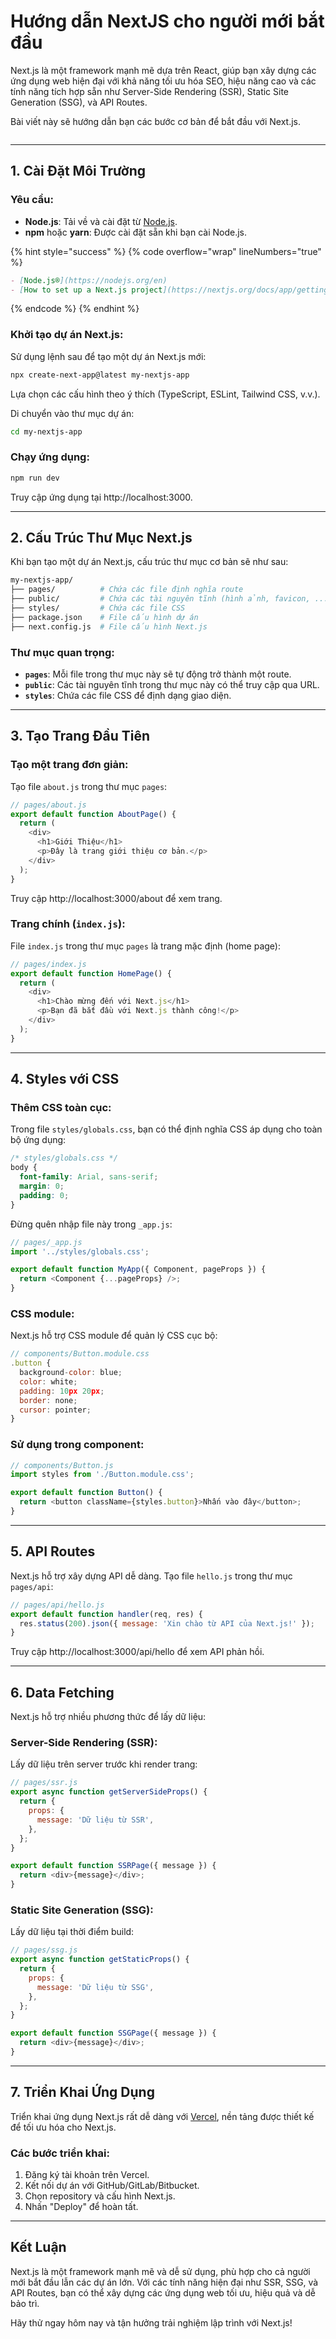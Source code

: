 # Hướng dẫn NextJS cho người mới bắt đầu

Next.js là một framework mạnh mẽ dựa trên React, giúp bạn xây dựng các ứng dụng web hiện đại với khả năng tối ưu hóa SEO, hiệu năng cao và các tính năng tích hợp sẵn như Server-Side Rendering (SSR), Static Site Generation (SSG), và API Routes.

Bài viết này sẽ hướng dẫn bạn các bước cơ bản để bắt đầu với Next.js.

<figure><img src="https://nextjs.org/_next/image?url=%2Fdocs%2Fdark%2Fproject-organization-colocation.png&#x26;w=3840&#x26;q=75" alt=""><figcaption></figcaption></figure>



***

## **1. Cài Đặt Môi Trường**

### **Yêu cầu:**

* **Node.js**: Tải về và cài đặt từ [Node.js](https://nodejs.org/).
* **npm** hoặc **yarn**: Được cài đặt sẵn khi bạn cài Node.js.

{% hint style="success" %}
{% code overflow="wrap" lineNumbers="true" %}
```markdown
- [Node.js®](https://nodejs.org/en)
- [How to set up a Next.js project](https://nextjs.org/docs/app/getting-started/installation)
```
{% endcode %}
{% endhint %}



### **Khởi tạo dự án Next.js:**

Sử dụng lệnh sau để tạo một dự án Next.js mới:

```bash
npx create-next-app@latest my-nextjs-app
```

Lựa chọn các cấu hình theo ý thích (TypeScript, ESLint, Tailwind CSS, v.v.).

Di chuyển vào thư mục dự án:

```bash
cd my-nextjs-app
```

### Chạy ứng dụng:

```bash
npm run dev
```

Truy cập ứng dụng tại http://localhost:3000.

***

## **2. Cấu Trúc Thư Mục Next.js**

Khi bạn tạo một dự án Next.js, cấu trúc thư mục cơ bản sẽ như sau:

```bash
my-nextjs-app/
├── pages/          # Chứa các file định nghĩa route
├── public/         # Chứa các tài nguyên tĩnh (hình ảnh, favicon, ...)
├── styles/         # Chứa các file CSS
├── package.json    # File cấu hình dự án
├── next.config.js  # File cấu hình Next.js
```

### **Thư mục quan trọng:**

* **`pages`**: Mỗi file trong thư mục này sẽ tự động trở thành một route.
* **`public`**: Các tài nguyên tĩnh trong thư mục này có thể truy cập qua URL.
* **`styles`**: Chứa các file CSS để định dạng giao diện.

***

## **3. Tạo Trang Đầu Tiên**

### **Tạo một trang đơn giản:**

Tạo file `about.js` trong thư mục `pages`:

```javascript
// pages/about.js
export default function AboutPage() {
  return (
    <div>
      <h1>Giới Thiệu</h1>
      <p>Đây là trang giới thiệu cơ bản.</p>
    </div>
  );
}
```

Truy cập http://localhost:3000/about để xem trang.

### **Trang chính (`index.js`):**

File `index.js` trong thư mục `pages` là trang mặc định (home page):

```javascript
// pages/index.js
export default function HomePage() {
  return (
    <div>
      <h1>Chào mừng đến với Next.js</h1>
      <p>Bạn đã bắt đầu với Next.js thành công!</p>
    </div>
  );
}
```

***

## **4. Styles với CSS**

### **Thêm CSS toàn cục:**

Trong file `styles/globals.css`, bạn có thể định nghĩa CSS áp dụng cho toàn bộ ứng dụng:

```css
/* styles/globals.css */
body {
  font-family: Arial, sans-serif;
  margin: 0;
  padding: 0;
}
```

Đừng quên nhập file này trong `_app.js`:

```javascript
// pages/_app.js
import '../styles/globals.css';

export default function MyApp({ Component, pageProps }) {
  return <Component {...pageProps} />;
}
```

### **CSS module:**

Next.js hỗ trợ CSS module để quản lý CSS cục bộ:

```javascript
// components/Button.module.css
.button {
  background-color: blue;
  color: white;
  padding: 10px 20px;
  border: none;
  cursor: pointer;
}
```

### Sử dụng trong component:

```javascript
// components/Button.js
import styles from './Button.module.css';

export default function Button() {
  return <button className={styles.button}>Nhấn vào đây</button>;
}
```

***

## **5. API Routes**

Next.js hỗ trợ xây dựng API dễ dàng. Tạo file `hello.js` trong thư mục `pages/api`:

```javascript
// pages/api/hello.js
export default function handler(req, res) {
  res.status(200).json({ message: 'Xin chào từ API của Next.js!' });
}
```

Truy cập http://localhost:3000/api/hello để xem API phản hồi.

***

## **6. Data Fetching**

Next.js hỗ trợ nhiều phương thức để lấy dữ liệu:

### **Server-Side Rendering (SSR):**

Lấy dữ liệu trên server trước khi render trang:

```javascript
// pages/ssr.js
export async function getServerSideProps() {
  return {
    props: {
      message: 'Dữ liệu từ SSR',
    },
  };
}

export default function SSRPage({ message }) {
  return <div>{message}</div>;
}
```

### **Static Site Generation (SSG):**

Lấy dữ liệu tại thời điểm build:

```javascript
// pages/ssg.js
export async function getStaticProps() {
  return {
    props: {
      message: 'Dữ liệu từ SSG',
    },
  };
}

export default function SSGPage({ message }) {
  return <div>{message}</div>;
}
```

***

## **7. Triển Khai Ứng Dụng**

Triển khai ứng dụng Next.js rất dễ dàng với [Vercel](https://vercel.com/), nền tảng được thiết kế để tối ưu hóa cho Next.js.

### **Các bước triển khai:**

1. Đăng ký tài khoản trên Vercel.
2. Kết nối dự án với GitHub/GitLab/Bitbucket.
3. Chọn repository và cấu hình Next.js.
4. Nhấn "Deploy" để hoàn tất.

***

## **Kết Luận**

Next.js là một framework mạnh mẽ và dễ sử dụng, phù hợp cho cả người mới bắt đầu lẫn các dự án lớn. Với các tính năng hiện đại như SSR, SSG, và API Routes, bạn có thể xây dựng các ứng dụng web tối ưu, hiệu quả và dễ bảo trì.

Hãy thử ngay hôm nay và tận hưởng trải nghiệm lập trình với Next.js!
